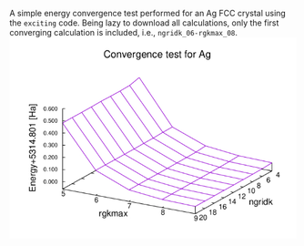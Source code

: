 A simple energy convergence test performed for an Ag FCC crystal using the `exciting` code. Being lazy to download all calculations, only the first converging calculation is included, i.e., `ngridk_06-rgkmax_08`.
![alt text](https://github.com/MohamedAbdulHameed/DFT/blob/main/AgEnergyConvergenceTest/PLOT.jpg)
